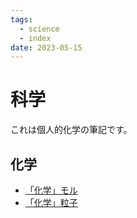 ```yaml
---
tags:
  - science
  - index
date: 2023-05-15
---
```


# 科学

これは個人的化学の筆記です。

## 化学

- [「化学」モル](モル.md)
- [「化学」粒子](粒子.md)